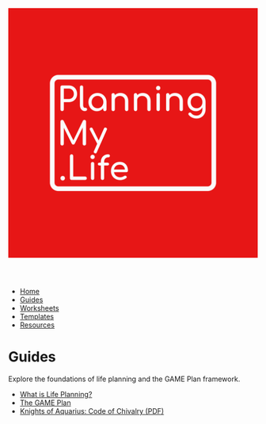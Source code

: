 <link rel="stylesheet" href="../style.css">

<header>
  <a href="../index.html">
    <img src="../assets/Original.png" alt="Planning My Life Logo" class="logo">
  </a>
</header>

<nav>
  <ul>
    <li><a href="../index.html">Home</a></li>
    <li><a href="../Guides/">Guides</a></li>
    <li><a href="../Worksheets/">Worksheets</a></li>
    <li><a href="../Templates/">Templates</a></li>
    <li><a href="../Public-Resources/">Resources</a></li>
  </ul>
</nav>

# Guides

Explore the foundations of life planning and the GAME Plan framework.

- [What is Life Planning?](./What-is-Life-Planning.html)  
- [The GAME Plan](./The-GAME-Plan.html)  
- <a href="./Codes-of-Chivalry.pdf" target="_blank">Knights of Aquarius: Code of Chivalry (PDF)</a>
